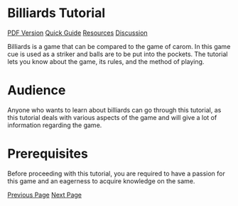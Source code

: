 # Billiards Tutorial
[PDF Version](../billiards/billiards_pdf_version.md)
[Quick Guide](../billiards/billiards_quick_guide.md)
[Resources](../billiards/billiards_useful_resources.md)
[Discussion](../billiards/billiards_discussion.md)

Billiards is a game that can be compared to the game of carom. In this game cue is used as a striker and balls are to be put into the pockets. The tutorial lets you know about the game, its rules, and the method of playing.

# Audience
Anyone who wants to learn about billiards can go through this tutorial, as this tutorial deals with various aspects of the game and will give a lot of information regarding the game.

# Prerequisites
Before proceeding with this tutorial, you are required to have a passion for this game and an eagerness to acquire knowledge on the same.


[Previous Page](../billiards/index.md) [Next Page](../billiards/billiards_overview.md) 
